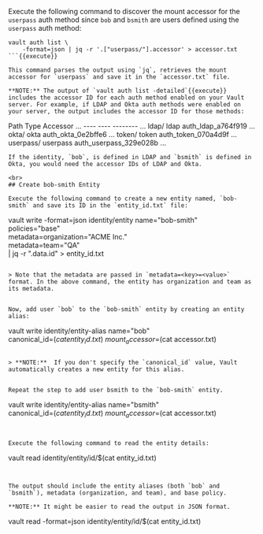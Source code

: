 Execute the following command to discover the mount accessor for the `userpass` auth method since `bob` and `bsmith` are users defined using the `userpass` auth method:

```
vault auth list \
    -format=json | jq -r '.["userpass/"].accessor' > accessor.txt
```{{execute}}

This command parses the output using `jq`, retrieves the mount accessor for `userpass` and save it in the `accessor.txt` file.

**NOTE:** The output of `vault auth list -detailed`{{execute}} includes the accessor ID for each auth method enabled on your Vault server. For example, if LDAP and Okta auth methods were enabled on your server, the output includes the accessor ID for those methods:

```
Path         Type        Accessor                  ...
----         ----        --------                  ...
ldap/        ldap        auth_ldap_a764f919        ...
okta/        okta        auth_okta_0e2bffe6        ...
token/       token       auth_token_070a4d9f       ...
userpass/    userpass    auth_userpass_329e028b    ...
```
If the identity, `bob`, is defined in LDAP and `bsmith` is defined in Okta, you would need the accessor IDs of LDAP and Okta.

<br>
## Create bob-smith Entity

Execute the following command to create a new entity named, `bob-smith` and save its ID in the `entity_id.txt` file:

```
vault write -format=json identity/entity name="bob-smith" \
     policies="base" \
     metadata=organization="ACME Inc." \
     metadata=team="QA" \
     | jq -r ".data.id" > entity_id.txt
```{{execute}}

> Note that the metadata are passed in `metadata=<key>=<value>` format. In the above command, the entity has organization and team as its metadata.


Now, add user `bob` to the `bob-smith` entity by creating an entity alias:

```
vault write identity/entity-alias name="bob" \
     canonical_id=$(cat entity_id.txt) \
     mount_accessor=$(cat accessor.txt)
```{{execute}}

> **NOTE:**  If you don't specify the `canonical_id` value, Vault automatically creates a new entity for this alias.  


Repeat the step to add user bsmith to the `bob-smith` entity.

```
vault write identity/entity-alias name="bsmith" \
     canonical_id=$(cat entity_id.txt) \
     mount_accessor=$(cat accessor.txt)
```{{execute}}


Execute the following command to read the entity details:

```
vault read identity/entity/id/$(cat entity_id.txt)
```{{execute}}


The output should include the entity aliases (both `bob` and `bsmith`), metadata (organization, and team), and base policy.

**NOTE:** It might be easier to read the output in JSON format.

```
vault read -format=json identity/entity/id/$(cat entity_id.txt)
```{{execute}}
